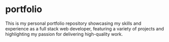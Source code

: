# portfolio
This is my personal portfolio repository showcasing my skills and experience as a full stack web developer, featuring a variety of projects and highlighting my passion for delivering high-quality work.
